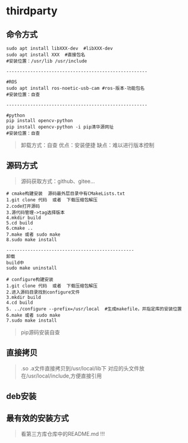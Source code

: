 # thirdparty

## 命令方式

```shell
sudo apt install libXXX-dev  #libXXX-dev
sudo apt install XXX  #直接包名
#安装位置：/usr/lib /usr/include

-----------------------------------------------------

#ROS
sudo apt install ros-noetic-usb-cam #ros-版本-功能包名
#安装位置：自查

-----------------------------------------------------

#python
pip install opencv-python
pip install opencv-python -i pip清华源网址
#安装位置：自查
```

> 卸载方式：自查
> 优点：安装便捷
> 缺点：难以进行版本控制

## 源码方式

> 源码获取方式：github、gitee...

```shell
# cmake构建安装  源码最外层目录中有CMakeLists.txt
1.git clone 代码  或者  下载压缩包解压
2.code打开源码
3.源代码管理->tag选择版本
4.mkdir build
5.cd build
6.cmake ..
7.make 或者 sudo make
8.sudo make install

------------------------------------------------
卸载
build中
sudo make uninstall
```

```shell
# configure构建安装
1.git clone 代码  或者  下载压缩包解压
2.进入源码目录找到configure文件
3.mkdir build
4.cd build
5. ../configure --prefix=/usr/local  #生成makefile，并指定库的安装位置
6.make 或者 sudo make
7.sudo make install
```

> pip源码安装自查

## 直接拷贝

> .so .a文件直接拷贝到/usr/local/lib下
> 对应的头文件放在/usr/local/include,方便直接引用

## deb安装

## 最有效的安装方式

> 看第三方库仓库中的README.md !!!
